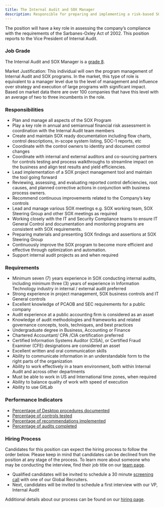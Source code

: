 ```yaml
---
title: The Internal Audit and SOX Manager
description: Responsible for preparing and implementing a risk-based SOX audit plan to assess, report on, and make suggestions for improving the company’s key operational and finance activities and internal controls.
---
```


The position will have a key role in assessing the company’s compliance with the requirements of the Sarbanes-Oxley Act of 2002. This position reports to the Vice President of Internal Audit.

### Job Grade

The Internal Audit and SOX Manager is a [grade 8](https://about.gitlab.com/handbook/total-rewards/compensation/compensation-calculator/#gitlab-job-grades).

Market Justification: This individual will own the program management of Internal Audit and SOX programs. In the market, this type of role is equivalent to a manager level due to the level of management and influence over strategy and execution of large programs with significant impact. Based on market data there are over 100 companies that have this level with an average of two to three incumbents in the role.

### Responsibilities

- Plan and manage all aspects of the SOX Program
- Play a key role in annual and semiannual financial risk assessment in coordination with the Internal Audit team members
- Create and maintain SOX ready documentation including flow charts, control descriptions, in-scope system listing, SOC-1 reports, etc
- Coordinate with the control owners to identity and document control changes
- Coordinate with internal and external auditors and co-sourcing partners for controls testing and process walkthroughs to streamline impact on the business and align test results and yield efficiencies.
- Lead implementation of a SOX project management tool and maintain the tool going forward
- Reviewing, assessing, and evaluating reported control deficiencies, root causes, and planned corrective actions in conjunction with business process owners.
- Recommend continuous improvements related to the Company’s key controls
- Lead and manage various SOX meetings e.g. SOX working team, SOX Steering Group and other SOX meetings as required
- Working closely with the IT and Security Compliance teams to ensure IT General Control and documentation and monitoring programs are consistent with SOX requirements.
- Preparing materials and presenting SOX findings and assertions at SOX Steering Group
- Continuously improve the SOX program to become more efficient and effective through optimization and automation.
- Support internal audit projects as and when required

### Requirements

- Minimum seven (7) years experience in SOX conducting internal audits, including minimum three (3) years of experience in Information Technology industry in internal / external audit preferred
- Strong experience in project management, SOX business controls and IT General controls
- Excellent knowledge of PCAOB and SEC requirements for a public company
- Audit experience at a public accounting firm is considered as an asset
- Knowledge of audit methodologies and frameworks and related governance concepts, tools, techniques, and best practices
- Undergraduate degree in Business, Accounting or Finance
- Chartered Accountant/ CPA /CIA certification preferred
- Certified Information Systems Auditor (CISA), or Certified Fraud Examiner (CFE) designations are considered an asset
- Excellent written and oral communication skills
- Ability to communicate information in an understandable form to the right parts of the organization
- Ability to work effectively in a team environment, both within Internal Audit and across other departments
- Must be able to work in US and International time zones, when required
- Ability to balance quality of work with speed of execution
- Ability to use GitLab

### Performance Indicators

- [Percentage of Desktop procedures documented](https://about.gitlab.com/handbook/internal-audit/#internal-audit-performance-measures)
- [Percentage of controls tested](https://about.gitlab.com/handbook/internal-audit/#internal-audit-performance-measures)
- [Percentage of recommendations implemented](https://about.gitlab.com/handbook/internal-audit/#internal-audit-performance-measures)
- [Percentage of audits completed](https://about.gitlab.com/handbook/internal-audit/#internal-audit-performance-measures)


### Hiring Process

Candidates for this position can expect the hiring process to follow the order below. Please keep in mind that candidates can be declined from the position at any stage of the process. To learn more about someone who may be conducting the interview, find their job title on our [team page](https://about.gitlab.com/company/team/).

- Qualified candidates will be invited to schedule a 30 minute [screening call](https://about.gitlab.com/handbook/hiring/interviewing/) with one of our Global Recruiters.
- Next, candidates will be invited to schedule a first interview with our VP, Internal Audit

Additional details about our process can be found on our [hiring page](https://about.gitlab.com/handbook/hiring/).
